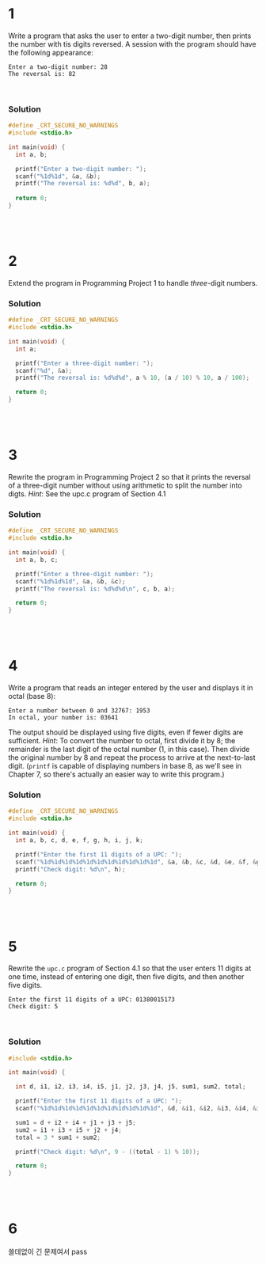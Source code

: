 # 1
Write a program that asks the user to enter a two-digit number, then prints the number with tis digits reversed. A session with the program should have the following appearance:
```
Enter a two-digit number: 28
The reversal is: 82
```
<br>

### Solution
```c
#define _CRT_SECURE_NO_WARNINGS
#include <stdio.h>

int main(void) {
  int a, b;

  printf("Enter a two-digit number: ");
  scanf("%1d%1d", &a, &b);
  printf("The reversal is: %d%d", b, a);
  
  return 0;
}
```
<br><br>


# 2
Extend the program in Programming Project 1 to handle *three*-digit numbers.
<br>

### Solution
```c
#define _CRT_SECURE_NO_WARNINGS
#include <stdio.h>

int main(void) {
  int a;

  printf("Enter a three-digit number: ");
  scanf("%d", &a);
  printf("The reversal is: %d%d%d", a % 10, (a / 10) % 10, a / 100);

  return 0;
}
```
<br><br>


# 3
Rewrite the program in Programming Project 2 so that it prints the reversal of a three-digit number without using arithmetic to split the number into digts. *Hint*: See the upc.c program of Section 4.1
<br>

### Solution
```c
#define _CRT_SECURE_NO_WARNINGS
#include <stdio.h>

int main(void) {
  int a, b, c;

  printf("Enter a three-digit number: ");
  scanf("%1d%1d%1d", &a, &b, &c);
  printf("The reversal is: %d%d%d\n", c, b, a);

  return 0;
}
```
<br><br>


# 4
Write a program that reads an integer entered by the user and displays it in
octal (base 8):

```
Enter a number between 0 and 32767: 1953
In octal, your number is: 03641
```

The output should be displayed using five digits, even if fewer digits are
sufficient. *Hint*: To convert the number to octal, first divide it by 8; the
remainder is the last digit of the octal number (1, in this case). Then divide
the original number by 8 and repeat the process to arrive at the next-to-last
digit. (`printf` is capable of displaying numbers in base 8, as we'll see in
Chapter 7, so there's actually an easier way to write this program.)
<br>

### Solution
```c
#define _CRT_SECURE_NO_WARNINGS
#include <stdio.h>

int main(void) {
  int a, b, c, d, e, f, g, h, i, j, k;

  printf("Enter the first 11 digits of a UPC: ");
  scanf("%1d%1d%1d%1d%1d%1d%1d%1d%1d%1d%1d", &a, &b, &c, &d, &e, &f, &g, &h, &i, &j, &k);
  printf("Check digit: %d\n", h);

  return 0;
}
```
<br><br>


# 5
Rewrite the `upc.c` program of Section 4.1 so that the user enters 11 digits at one time, instead of entering one digit, then five digits, and then another five digits.
```
Enter the first 11 digits of a UPC: 01380015173
Check digit: 5
```
<br>

### Solution
```c
#include <stdio.h>

int main(void) {

  int d, i1, i2, i3, i4, i5, j1, j2, j3, j4, j5, sum1, sum2, total;

  printf("Enter the first 11 digits of a UPC: ");
  scanf("%1d%1d%1d%1d%1d%1d%1d%1d%1d%1d%1d", &d, &i1, &i2, &i3, &i4, &i5, &j1, &j2, &j3, &j4, &j5);

  sum1 = d + i2 + i4 + j1 + j3 + j5;
  sum2 = i1 + i3 + i5 + j2 + j4;
  total = 3 * sum1 + sum2;

  printf("Check digit: %d\n", 9 - ((total - 1) % 10));

  return 0;
}
```
<br><br>


# 6
쓸데없이 긴 문제여서 pass